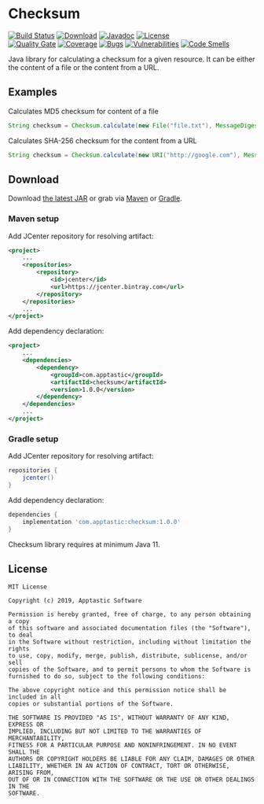 Checksum
==========

[![Build Status](https://travis-ci.org/w3stling/checksum.svg?branch=master)](https://travis-ci.org/w3stling/checksum)
[![Download](https://api.bintray.com/packages/apptastic/maven-repo/checksum/images/download.svg)](https://bintray.com/apptastic/maven-repo/checksum/_latestVersion)
[![Javadoc](https://img.shields.io/badge/javadoc-1.0.0-blue.svg)](https://w3stling.github.io/checksum/javadoc/1.0.0)
[![License](http://img.shields.io/:license-MIT-blue.svg?style=flat-round)](http://apptastic-software.mit-license.org)   
[![Quality Gate](https://sonarcloud.io/api/project_badges/measure?project=com.apptastic%3Achecksum&metric=alert_status)](https://sonarcloud.io/dashboard?id=com.apptastic%3Achecksum)
[![Coverage](https://sonarcloud.io/api/project_badges/measure?project=com.apptastic%3Achecksum&metric=coverage)](https://sonarcloud.io/component_measures?id=com.apptastic%3Achecksum&metric=Coverage)
[![Bugs](https://sonarcloud.io/api/project_badges/measure?project=com.apptastic%3Achecksum&metric=bugs)](https://sonarcloud.io/component_measures?id=com.apptastic%3Achecksum&metric=bugs)
[![Vulnerabilities](https://sonarcloud.io/api/project_badges/measure?project=com.apptastic%3Achecksum&metric=vulnerabilities)](https://sonarcloud.io/component_measures?id=com.apptastic%3Achecksum&metric=vulnerabilities)
[![Code Smells](https://sonarcloud.io/api/project_badges/measure?project=com.apptastic%3Achecksum&metric=code_smells)](https://sonarcloud.io/component_measures?id=com.apptastic%3Achecksum&metric=code_smells)

Java library for calculating a checksum for a given resource. It can be either the content of a file or the content from a URL. 

Examples
--------
Calculates MD5 checksum for content of a file 
```java
String checksum = Checksum.calculate(new File("file.txt"), MessageDigest.getInstance("MD5"));
```

Calculates SHA-256 checksum for the content from a URL 
```java
String checksum = Checksum.calculate(new URI("http://google.com"), MessageDigest.getInstance("SHA-256"));
```


Download
--------

Download [the latest JAR][1] or grab via [Maven][2] or [Gradle][3].

### Maven setup
Add JCenter repository for resolving artifact:
```xml
<project>
    ...
    <repositories>
        <repository>
            <id>jcenter</id>
            <url>https://jcenter.bintray.com</url>
        </repository>
    </repositories>
    ...
</project>
```

Add dependency declaration:
```xml
<project>
    ...
    <dependencies>
        <dependency>
            <groupId>com.apptastic</groupId>
            <artifactId>checksum</artifactId>
            <version>1.0.0</version>
        </dependency>
    </dependencies>
    ...
</project>
```

### Gradle setup
Add JCenter repository for resolving artifact:
```groovy
repositories {
    jcenter()
}
```

Add dependency declaration:
```groovy
dependencies {
    implementation 'com.apptastic:checksum:1.0.0'
}
```

Checksum library requires at minimum Java 11.

License
-------

    MIT License
    
    Copyright (c) 2019, Apptastic Software
    
    Permission is hereby granted, free of charge, to any person obtaining a copy
    of this software and associated documentation files (the "Software"), to deal
    in the Software without restriction, including without limitation the rights
    to use, copy, modify, merge, publish, distribute, sublicense, and/or sell
    copies of the Software, and to permit persons to whom the Software is
    furnished to do so, subject to the following conditions:
    
    The above copyright notice and this permission notice shall be included in all
    copies or substantial portions of the Software.
    
    THE SOFTWARE IS PROVIDED "AS IS", WITHOUT WARRANTY OF ANY KIND, EXPRESS OR
    IMPLIED, INCLUDING BUT NOT LIMITED TO THE WARRANTIES OF MERCHANTABILITY,
    FITNESS FOR A PARTICULAR PURPOSE AND NONINFRINGEMENT. IN NO EVENT SHALL THE
    AUTHORS OR COPYRIGHT HOLDERS BE LIABLE FOR ANY CLAIM, DAMAGES OR OTHER
    LIABILITY, WHETHER IN AN ACTION OF CONTRACT, TORT OR OTHERWISE, ARISING FROM,
    OUT OF OR IN CONNECTION WITH THE SOFTWARE OR THE USE OR OTHER DEALINGS IN THE
    SOFTWARE.


[1]: https://bintray.com/apptastic/maven-repo/checksum/_latestVersion
[2]: https://maven.apache.org
[3]: https://gradle.org